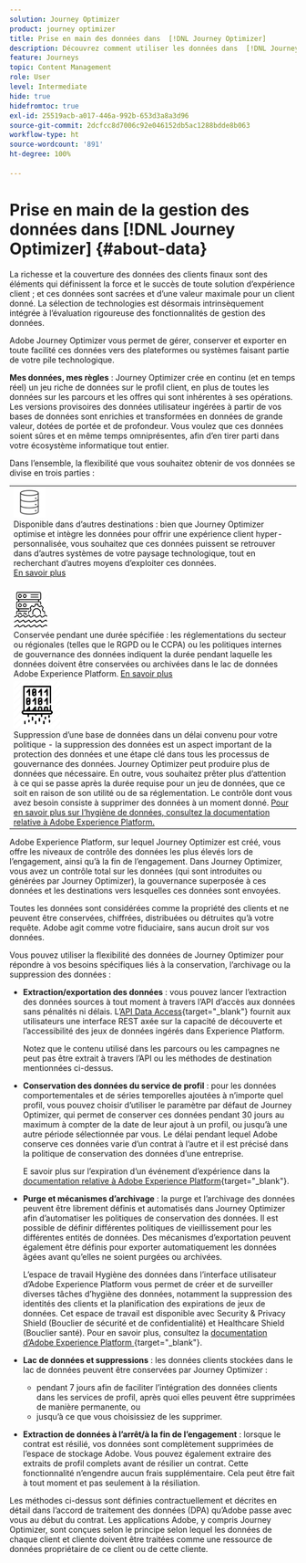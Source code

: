 ```yaml
---
solution: Journey Optimizer
product: journey optimizer
title: Prise en main des données dans  [!DNL Journey Optimizer]
description: Découvrez comment utiliser les données dans  [!DNL Journey Optimizer]
feature: Journeys
topic: Content Management
role: User
level: Intermediate
hide: true
hidefromtoc: true
exl-id: 25519acb-a017-446a-992b-653d3a8a3d96
source-git-commit: 2dcfcc8d7006c92e046152db5ac1288bdde8b063
workflow-type: ht
source-wordcount: '891'
ht-degree: 100%

---
```


# Prise en main de la gestion des données dans [!DNL Journey Optimizer] {#about-data}

La richesse et la couverture des données des clients finaux sont des éléments qui définissent la force et le succès de toute solution d’expérience client ; et ces données sont sacrées et d’une valeur maximale pour un client donné. La sélection de technologies est désormais intrinsèquement intégrée à l’évaluation rigoureuse des fonctionnalités de gestion des données.

Adobe Journey Optimizer vous permet de gérer, conserver et exporter en toute facilité ces données vers des plateformes ou systèmes faisant partie de votre pile technologique.

**Mes données, mes règles** : Journey Optimizer crée en continu (et en temps réel) un jeu riche de données sur le profil client, en plus de toutes les données sur les parcours et les offres qui sont inhérentes à ses opérations. Les versions provisoires des données utilisateur ingérées à partir de vos bases de données sont enrichies et transformées en données de grande valeur, dotées de portée et de profondeur. Vous voulez que ces données soient sûres et en même temps omniprésentes, afin d’en tirer parti dans votre écosystème informatique tout entier.

Dans l’ensemble, la flexibilité que vous souhaitez obtenir de vos données se divise en trois parties :


<table style="table-layout:fixed">
<tr style="border: 0;">
  <td>
    <div><img alt="destinations" src="assets/do-not-localize/dest.png" /> 
 <br>Disponible dans d’autres destinations : bien que Journey Optimizer optimise et intègre les données pour offrir une expérience client hyper-personnalisée, vous souhaitez que ces données puissent se retrouver dans d’autres systèmes de votre paysage technologique, tout en recherchant d’autres moyens d’exploiter ces données.
    <div>
     <a href="../start/ajo-integrations.md">En savoir plus</a></div>
    </div>
    <br>
  </td>
</tr>
  <td>
    <div><img alt="rétention" src="assets/do-not-localize/retention.png" />  
    <br>Conservée pendant une durée spécifiée : les réglementations du secteur ou régionales (telles que le RGPD ou le CCPA) ou les politiques internes de gouvernance des données indiquent la durée pendant laquelle les données doivent être conservées ou archivées dans le lac de données Adobe Experience Platform. <a href="../privacy/get-started-privacy.md">En savoir plus</a></div>
  </td>
</tr>
<tr style="border: 0;">
  <td>
    <div><img alt="politique" src="assets/do-not-localize/policy.png" /> 
    <br>Suppression d’une base de données dans un délai convenu pour votre politique - la suppression des données est un aspect important de la protection des données et une étape clé dans tous les processus de gouvernance des données. Journey Optimizer peut produire plus de données que nécessaire. En outre, vous souhaitez prêter plus d’attention à ce qui se passe après la durée requise pour un jeu de données, que ce soit en raison de son utilité ou de sa réglementation. Le contrôle dont vous avez besoin consiste à supprimer des données à un moment donné. <a href="https://experienceleague.adobe.com/docs/experience-platform/hygiene/ui/overview.html?lang=fr">Pour en savoir plus sur l’hygiène de données, consultez la documentation relative à Adobe Experience Platform.</a></div>
  </td>
</tr>
</table>

Adobe Experience Platform, sur lequel Journey Optimizer est créé, vous offre les niveaux de contrôle des données les plus élevés lors de l’engagement, ainsi qu’à la fin de l’engagement. Dans Journey Optimizer, vous avez un contrôle total sur les données (qui sont introduites ou générées par Journey Optimizer), la gouvernance superposée à ces données et les destinations vers lesquelles ces données sont envoyées.

Toutes les données sont considérées comme la propriété des clients et ne peuvent être conservées, chiffrées, distribuées ou détruites qu’à votre requête. Adobe agit comme votre fiduciaire, sans aucun droit sur vos données.

Vous pouvez utiliser la flexibilité des données de Journey Optimizer pour répondre à vos besoins spécifiques liés à la conservation, l’archivage ou la suppression des données :

* **Extraction/exportation des données** : vous pouvez lancer l’extraction des données sources à tout moment à travers l’API d’accès aux données sans pénalités ni délais. L’[API Data Access](https://experienceleague.adobe.com/docs/experience-platform/data-access/api.html?lang=fr){target=&quot;_blank&quot;} fournit aux utilisateurs une interface REST axée sur la capacité de découverte et l’accessibilité des jeux de données ingérés dans Experience Platform. <!--In the future (on roadmap), you can use file-based destinations to export and migrate log data from Adobe Journey Optimizer. -->

   Notez que le contenu utilisé dans les parcours ou les campagnes ne peut pas être extrait à travers l’API ou les méthodes de destination mentionnées ci-dessus.

* **Conservation des données du service de profil** : pour les données comportementales et de séries temporelles ajoutées à n’importe quel profil, vous pouvez choisir d’utiliser le paramètre par défaut de Journey Optimizer, qui permet de conserver ces données pendant 30 jours au maximum à compter de la date de leur ajout à un profil, ou jusqu’à une autre période sélectionnée par vous. Le délai pendant lequel Adobe conserve ces données varie d’un contrat à l’autre et il est précisé dans la politique de conservation des données d’une entreprise.

   E savoir plus sur l’expiration d’un événement d’expérience dans la [documentation relative à Adobe Experience Platform](https://experienceleague.adobe.com/docs/experience-platform/profile/event-expirations.html?lang=fr){target=&quot;_blank&quot;}.

* **Purge et mécanismes d’archivage** : la purge et l’archivage des données peuvent être librement définis et automatisés dans Journey Optimizer afin d’automatiser les politiques de conservation des données. Il est possible de définir différentes politiques de vieillissement pour les différentes entités de données. Des mécanismes d’exportation peuvent également être définis pour exporter automatiquement les données âgées avant qu’elles ne soient purgées ou archivées.

   L’espace de travail Hygiène des données dans l’interface utilisateur d’Adobe Experience Platform vous permet de créer et de surveiller diverses tâches d’hygiène des données, notamment la suppression des identités des clients et la planification des expirations de jeux de données. Cet espace de travail est disponible avec Security &amp; Privacy Shield (Bouclier de sécurité et de confidentialité) et Healthcare Shield (Bouclier santé). Pour en savoir plus, consultez la [documentation d’Adobe Experience Platform ](https://experienceleague.adobe.com/docs/experience-platform/hygiene/ui/overview.html?lang=fr){target=&quot;_blank&quot;}.

* **Lac de données et suppressions** : les données clients stockées dans le lac de données peuvent être conservées par Journey Optimizer :

   * pendant 7 jours afin de faciliter l’intégration des données clients dans les services de profil, après quoi elles peuvent être supprimées de manière permanente, ou
   * jusqu’à ce que vous choisissiez de les supprimer.


* **Extraction de données à l’arrêt/à la fin de l’engagement** : lorsque le contrat est résilié, vos données sont complètement supprimées de l’espace de stockage Adobe. Vous pouvez également extraire des extraits de profil complets avant de résilier un contrat. Cette fonctionnalité n’engendre aucun frais supplémentaire. Cela peut être fait à tout moment et pas seulement à la résiliation.

Les méthodes ci-dessus sont définies contractuellement et décrites en détail dans l’accord de traitement des données (DPA) qu’Adobe passe avec vous au début du contrat. Les applications Adobe, y compris Journey Optimizer, sont conçues selon le principe selon lequel les données de chaque client et cliente doivent être traitées comme une ressource de données propriétaire de ce client ou de cette cliente.
